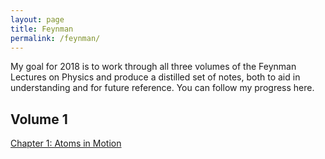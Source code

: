 ```yaml
---
layout: page
title: Feynman
permalink: /feynman/
---
```


My goal for 2018 is to work through all three volumes of the Feynman Lectures on Physics and produce a distilled set of notes, both to aid in understanding and for future reference. You can follow my progress here.

## Volume 1
<a href="{{ site.baseurl }}/feynman/feynman_vol1_chap1.pdf">Chapter 1: Atoms in Motion</a>
